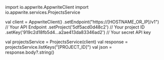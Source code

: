 import io.appwrite.AppwriteClient
import io.appwrite.services.ProjectsService

val client = AppwriteClient()
  .setEndpoint("https://[HOSTNAME_OR_IP]/v1") // Your API Endpoint
  .setProject('5df5acd0d48c2') // Your project ID
  .setKey('919c2d18fb5d4...a2ae413da83346ad2') // Your secret API key

val projectsService = ProjectsService(client)
val response = projectsService.listKeys("[PROJECT_ID]")
val json = response.body?.string()